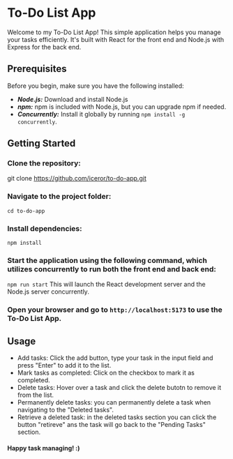 # To-Do List App
Welcome to my To-Do List App! 
This simple application helps you manage your tasks efficiently.
It's built with React for the front end and Node.js with Express for the back end.

## Prerequisites
Before you begin, make sure you have the following installed:

- ***Node.js:*** Download and install Node.js
- ***npm:*** npm is included with Node.js, but you can upgrade npm if needed.
- ***Concurrently:*** Install it globally by running `npm install -g concurrently`.

## Getting Started
### Clone the repository:

git clone https://github.com/iceror/to-do-app.git

### Navigate to the project folder:
`cd to-do-app`

### Install dependencies:
`npm install`

### Start the application using the following command, which utilizes concurrently to run both the front end and back end:
`npm run start`
This will launch the React development server and the Node.js server concurrently.

### Open your browser and go to `http://localhost:5173` to use the To-Do List App.

## Usage
- Add tasks: Click the add button, type your task in the input field and press "Enter" to add it to the list.
- Mark tasks as completed: Click on the checkbox to mark it as completed.
- Delete tasks: Hover over a task and click the delete butotn to remove it from the list.
- Permanently delete tasks: you can permanently delete a task when navigating to the "Deleted tasks".
- Retrieve a deleted task: in the deleted tasks section you can click the button "retireve" ans the task will go back to the "Pending Tasks" section. 

#### Happy task managing! :)
